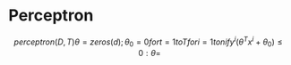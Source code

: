 # Perceptron

$$
perceptron(D, T)
\theta = zeros(d); \theta_0 = 0
for t=1 to T
	for i=1 to n
		if y^i(\theta^T x^i + \theta_0) \leq 0:
			\theta = 
$$
